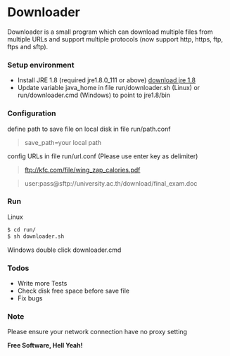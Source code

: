 # Downloader

 Downloader is a small program which can download multiple files from multiple URLs 
 and support multiple protocols (now support http, https, ftp, ftps and sftp).

### Setup environment
  - Install JRE 1.8 (required jre1.8.0_111 or above) [download jre 1.8] 
  - Update variable java_home in file run/downloader.sh (Linux) or run/downloader.cmd (Windows) to point to jre1.8/bin
 
### Configuration

define path to save file on local disk in file run/path.conf 
  > save_path=your local path

config URLs in file run/url.conf (Please use enter key as delimiter)

  > ftp://kfc.com/file/wing_zap_calories.pdf

  > user:pass@sftp://university.ac.th/download/final_exam.doc

### Run
Linux

```sh
$ cd run/
$ sh downloader.sh
```

Windows
 double click downloader.cmd
 
### Todos
 - Write more Tests
 - Check disk free space before save file
 - Fix bugs

### Note
Please ensure your network connection have no proxy setting

**Free Software, Hell Yeah!**

[download jre 1.8]: <http://www.oracle.com/technetwork/java/javase/downloads/jre8-downloads-2133155.html>